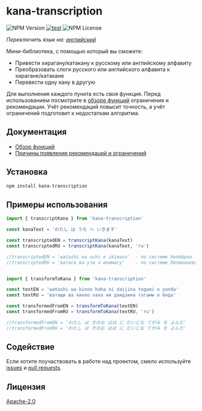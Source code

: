 # kana-transcription

![NPM Version](https://img.shields.io/npm/v/kana-transcription) [![test](https://github.com/18degrees/kana-transcription/actions/workflows/tests.yml/badge.svg?event=push)](https://github.com/18degrees/kana-transcription/actions/workflows/tests.yml) ![NPM License](https://img.shields.io/npm/l/kana-transcription)

_Переключить язык на: [английский](readme.md)_

Мини-библиотека, с помощью который вы сможете:
- Привести хирагану/катакану к русскому или английскому алфавиту
- Преобразовать слоги русского или английского алфавита к хирагане/катакане
- Перевести одну кану в другую

Для выполнения каждого пункта есть своя функция. Перед использованием посмотрите в [обзоре функций](docs/ru/functions.md) ограничения и рекомендации. Учёт рекомендаций повысит точность, а учёт ограничений подготовит к недостаткам алгоритма.

## Документация

- [Обзор функций](docs/ru/functions.md)
- [Причины появления рекомендаций и ограничений](docs/ru/explanation.md)

## Установка

```bash
npm install kana-transcription
```

## Примеры использования

```javascript
import { transcriptKana } from 'kana-transcription'

const kanaText = 'わたし は うち へ いきます'

const transcriptedEN = transcriptKana(kanaText)
const transcriptedRU = transcriptKana(kanaText, 'ru')

//transcriptedEN = 'watashi wa uchi e ikimasu'  - по системе Хепбёрна
//transcriptedRU = 'ватаси ва ути э икимасу'    - по системе Поливанова


import { transformToKana } from 'kana-transcription'

const textEN = 'watashi wa kinoo haha ni daijina tegami o yonda'
const textRU = 'ватащи ва киноо хаха ни даидзина тэгами о ёнда'

const transformedFromEN = transformToKana(textEN)
const transformedFromRU = transformToKana(textRU, 'ru')

//transformedFromEN = 'わたし は きのお はは に だいじな てがみ を よんだ'
//transformedFromRU = 'わたし は きのお はは に だいじな てがみ を よんだ'
```

## Содействие

Если хотите поучаствовать в работе над проектом, смело используйте [issues](https://github.com/18degrees/kana-transcription/issues) и [pull requests](https://github.com/18degrees/kana-transcription/pulls).

## Лицензия

[Apache-2.0](LICENSE)
